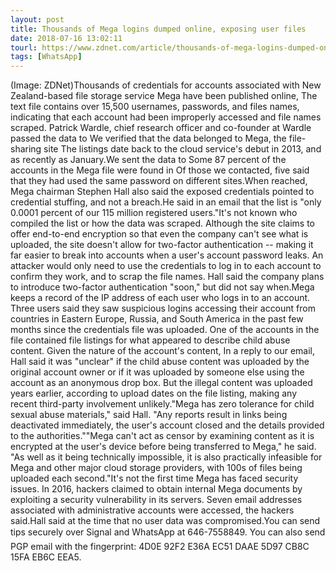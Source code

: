 ```yaml
---
layout: post
title: Thousands of Mega logins dumped online, exposing user files
date: 2018-07-16 13:02:11
tourl: https://www.zdnet.com/article/thousands-of-mega-logins-dumped-online-exposing-user-files/
tags: [WhatsApp]
---
```

(Image: ZDNet)Thousands of credentials for accounts associated with New Zealand-based file storage service Mega have been published online, The text file contains over 15,500 usernames, passwords, and files names, indicating that each account had been improperly accessed and file names scraped. Patrick Wardle, chief research officer and co-founder at Wardle passed the data to We verified that the data belonged to Mega, the file-sharing site The listings date back to the cloud service's debut in 2013, and as recently as January.We sent the data to Some 87 percent of the accounts in the Mega file were found in Of those we contacted, five said that they had used the same password on different sites.When reached, Mega chairman Stephen Hall also said the exposed credentials pointed to credential stuffing, and not a breach.He said in an email that the list is "only 0.0001 percent of our 115 million registered users."It's not known who compiled the list or how the data was scraped. Although the site claims to offer end-to-end encryption so that even the company can't see what is uploaded, the site doesn't allow for two-factor authentication -- making it far easier to break into accounts when a user's account password leaks. An attacker would only need to use the credentials to log in to each account to confirm they work, and to scrap the file names. Hall said the company plans to introduce two-factor authentication "soon," but did not say when.Mega keeps a record of the IP address of each user who logs in to an account. Three users said they saw suspicious logins accessing their account from countries in Eastern Europe, Russia, and South America in the past few months since the credentials file was uploaded. One of the accounts in the file contained file listings for what appeared to describe child abuse content. Given the nature of the account's content, In a reply to our email, Hall said it was "unclear" if the child abuse content was uploaded by the original account owner or if it was uploaded by someone else using the account as an anonymous drop box. But the illegal content was uploaded years earlier, according to upload dates on the file listing, making any recent third-party involvement unlikely."Mega has zero tolerance for child sexual abuse materials," said Hall. "Any reports result in links being deactivated immediately, the user's account closed and the details provided to the authorities.""Mega can't act as censor by examining content as it is encrypted at the user's device before being transferred to Mega," he said. "As well as it being technically impossible, it is also practically infeasible for Mega and other major cloud storage providers, with 100s of files being uploaded each second."It's not the first time Mega has faced security issues. In 2016, hackers claimed to obtain internal Mega documents by exploiting a security vulnerability in its servers. Seven email addresses associated with administrative accounts were accessed, the hackers said.Hall said at the time that no user data was compromised.You can send tips securely over Signal and WhatsApp at 646-7558849. You can also send PGP email with the fingerprint: 4D0E 92F2 E36A EC51 DAAE 5D97 CB8C 15FA EB6C EEA5.